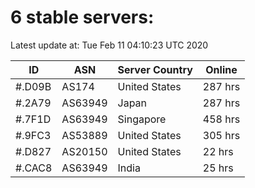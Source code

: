 # 6 stable servers:

Latest update at: Tue Feb 11 04:10:23 UTC 2020

| ID | ASN | Server Country | Online |
| -- | --- | -------------- | ------ |
| #.D09B | AS174 | United States | 287 hrs |
| #.2A79 | AS63949 | Japan | 287 hrs |
| #.7F1D | AS63949 | Singapore | 458 hrs |
| #.9FC3 | AS53889 | United States | 305 hrs |
| #.D827 | AS20150 | United States | 22 hrs |
| #.CAC8 | AS63949 | India | 25 hrs |

